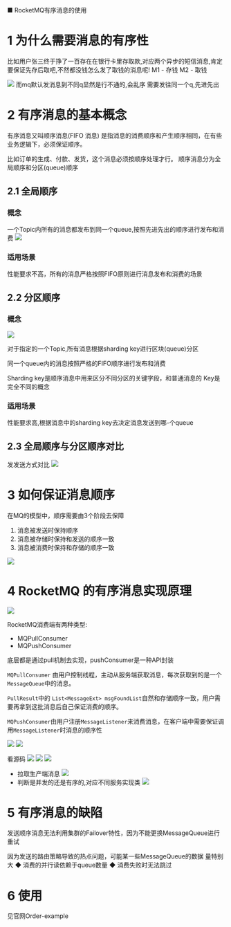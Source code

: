 

■ RocketMQ有序消息的使用

# 1 为什么需要消息的有序性
比如用户张三终于挣了一百存在在银行卡里存取款,对应两个异步的短信消息,肯定要保证先存后取吧,不然都没钱怎么发了取钱的消息呢!
M1 - 存钱
M2 - 取钱

![](https://img-blog.csdnimg.cn/20191110204432867.png?x-oss-process=image/watermark,type_ZmFuZ3poZW5naGVpdGk,shadow_10,text_aHR0cHM6Ly9qYXZhZWRnZS5ibG9nLmNzZG4ubmV0,size_16,color_FFFFFF,t_70)
而mq默认发消息到不同q显然是行不通的,会乱序
需要发往同一个q,先进先出

# 2 有序消息的基本概念
有序消息又叫顺序消息(FIFO 消息)
是指消息的消费顺序和产生顺序相同，在有些业务逻辑下，必须保证顺序。

比如订单的生成、付款、发货，这个消息必须按顺序处理才行。
顺序消息分为全局顺序和分区(queue)顺序

## 2.1 全局顺序
### 概念
一个Topic内所有的消息都发布到同一个queue,按照先进先出的顺序进行发布和消费
![](https://img-blog.csdnimg.cn/20191110205132371.png)

### 适用场景
性能要求不高，所有的消息严格按照FIFO原则进行消息发布和消费的场景

## 2.2 分区顺序
### 概念
![](https://img-blog.csdnimg.cn/20191110205442842.png?x-oss-process=image/watermark,type_ZmFuZ3poZW5naGVpdGk,shadow_10,text_aHR0cHM6Ly9qYXZhZWRnZS5ibG9nLmNzZG4ubmV0,size_16,color_FFFFFF,t_70)

对于指定的一个Topic,所有消息根据sharding key进行区块(queue)分区

同一个queue内的消息按照严格的FIFO顺序进行发布和消费

Sharding key是顺序消息中用来区分不同分区的关键字段，和普通消息的
Key是完全不同的概念

### 适用场景
性能要求高,根据消息中的sharding key去决定消息发送到哪-个queue

## 2.3 全局顺序与分区顺序对比
发发送方式对比
![](https://img-blog.csdnimg.cn/20191110210418100.png?x-oss-process=image/watermark,type_ZmFuZ3poZW5naGVpdGk,shadow_10,text_aHR0cHM6Ly9qYXZhZWRnZS5ibG9nLmNzZG4ubmV0,size_16,color_FFFFFF,t_70)

# 3 如何保证消息顺序
在MQ的模型中，顺序需要由3个阶段去保障
1. 消息被发送时保持顺序
2. 消息被存储时保持和发送的顺序一致
3. 消息被消费时保持和存储的顺序一致

![](https://img-blog.csdnimg.cn/20191110210708395.png?x-oss-process=image/watermark,type_ZmFuZ3poZW5naGVpdGk,shadow_10,text_aHR0cHM6Ly9qYXZhZWRnZS5ibG9nLmNzZG4ubmV0,size_16,color_FFFFFF,t_70)

# 4 RocketMQ 的有序消息实现原理
![](https://img-blog.csdnimg.cn/20191110210921254.png?x-oss-process=image/watermark,type_ZmFuZ3poZW5naGVpdGk,shadow_10,text_aHR0cHM6Ly9qYXZhZWRnZS5ibG9nLmNzZG4ubmV0,size_16,color_FFFFFF,t_70)

RocketMQ消费端有两种类型:
- MQPullConsumer
- MQPushConsumer

底层都是通过pull机制去实现，pushConsumer是一种API封装

`MQPullConsumer` 由用户控制线程，主动从服务端获取消息，每次获取到的是一个`MessageQueue`中的消息。

`PullResult`中的 `List<MessageExt> msgFoundList`自然和存储顺序一致，用户需要再拿到这批消息后自己保证消费的顺序。

`MQPushConsumer`由用户注册`MessageListener`来消费消息，在客户端中需要保证调用`MessageListener`时消息的顺序性

![](https://img-blog.csdnimg.cn/20191110212543478.png?x-oss-process=image/watermark,type_ZmFuZ3poZW5naGVpdGk,shadow_10,text_aHR0cHM6Ly9qYXZhZWRnZS5ibG9nLmNzZG4ubmV0,size_16,color_FFFFFF,t_70)
![](https://img-blog.csdnimg.cn/20191110212631690.png?x-oss-process=image/watermark,type_ZmFuZ3poZW5naGVpdGk,shadow_10,text_aHR0cHM6Ly9qYXZhZWRnZS5ibG9nLmNzZG4ubmV0,size_16,color_FFFFFF,t_70)

看源码
![](https://img-blog.csdnimg.cn/20191110212737291.png?x-oss-process=image/watermark,type_ZmFuZ3poZW5naGVpdGk,shadow_10,text_aHR0cHM6Ly9qYXZhZWRnZS5ibG9nLmNzZG4ubmV0,size_16,color_FFFFFF,t_70)
![](https://img-blog.csdnimg.cn/20191110212759611.png?x-oss-process=image/watermark,type_ZmFuZ3poZW5naGVpdGk,shadow_10,text_aHR0cHM6Ly9qYXZhZWRnZS5ibG9nLmNzZG4ubmV0,size_16,color_FFFFFF,t_70)
![](https://img-blog.csdnimg.cn/20191110212955469.png)
- 拉取生产端消息
![](https://img-blog.csdnimg.cn/20191110213124288.png?x-oss-process=image/watermark,type_ZmFuZ3poZW5naGVpdGk,shadow_10,text_aHR0cHM6Ly9qYXZhZWRnZS5ibG9nLmNzZG4ubmV0,size_16,color_FFFFFF,t_70)
- 判断是并发的还是有序的,对应不同服务实现类
![](https://img-blog.csdnimg.cn/20191110213603167.png?x-oss-process=image/watermark,type_ZmFuZ3poZW5naGVpdGk,shadow_10,text_aHR0cHM6Ly9qYXZhZWRnZS5ibG9nLmNzZG4ubmV0,size_16,color_FFFFFF,t_70)

# 5 有序消息的缺陷
发送顺序消息无法利用集群的Failover特性，因为不能更换MessageQueue进行重试

因为发送的路由策略导致的热点问题，可能某一些MessageQueue的数据 量特别大
◆ 消费的并行读依赖于queue数量
◆ 消费失败时无法跳过

# 6 使用
见官网Order-example